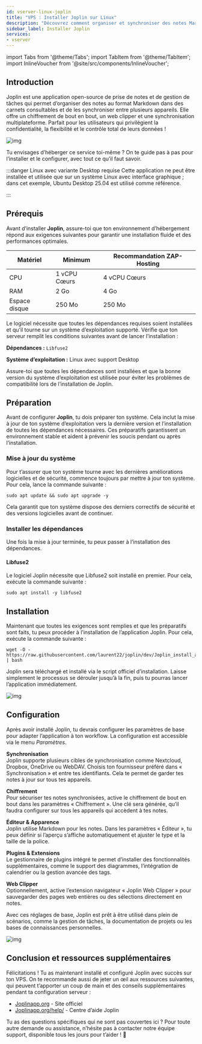```yaml
---
id: vserver-linux-joplin
title: "VPS : Installer Joplin sur Linux"
description: "Découvrez comment organiser et synchroniser des notes Markdown chiffrées sur plusieurs appareils avec Joplin pour une prise de notes sécurisée et flexible → En savoir plus maintenant"
sidebar_label: Installer Joplin
services:
- vserver
---
```


import Tabs from '@theme/Tabs';
import TabItem from '@theme/TabItem';
import InlineVoucher from '@site/src/components/InlineVoucher';

## Introduction

Joplin est une application open-source de prise de notes et de gestion de tâches qui permet d’organiser des notes au format Markdown dans des carnets consultables et de les synchroniser entre plusieurs appareils. Elle offre un chiffrement de bout en bout, un web clipper et une synchronisation multiplateforme. Parfait pour les utilisateurs qui privilégient la confidentialité, la flexibilité et le contrôle total de leurs données !

![img](https://screensaver01.zap-hosting.com/index.php/s/qfo8k2RXWPFqi3g/preview)

Tu envisages d’héberger ce service toi-même ? On te guide pas à pas pour l’installer et le configurer, avec tout ce qu’il faut savoir.

:::danger Linux avec variante Desktop requise
Cette application ne peut être installée et utilisée que sur un système Linux avec interface graphique ; dans cet exemple, Ubuntu Desktop 25.04 est utilisé comme référence.

:::

<InlineVoucher />



## Prérequis

Avant d’installer **Joplin**, assure-toi que ton environnement d’hébergement répond aux exigences suivantes pour garantir une installation fluide et des performances optimales.

| Matériel | Minimum | Recommandation ZAP-Hosting |
| ---------- | ------------ | -------------------------- |
| CPU | 1 vCPU Cœurs | 4 vCPU Cœurs |
| RAM | 2 Go | 4 Go |
| Espace disque | 250 Mo | 250 Mo |

Le logiciel nécessite que toutes les dépendances requises soient installées et qu’il tourne sur un système d’exploitation supporté. Vérifie que ton serveur remplit les conditions suivantes avant de lancer l’installation :

**Dépendances :** `Libfuse2`

**Système d’exploitation :** Linux avec support Desktop

Assure-toi que toutes les dépendances sont installées et que la bonne version du système d’exploitation est utilisée pour éviter les problèmes de compatibilité lors de l’installation de Joplin.



## Préparation

Avant de configurer **Joplin**, tu dois préparer ton système. Cela inclut la mise à jour de ton système d’exploitation vers la dernière version et l’installation de toutes les dépendances nécessaires. Ces préparatifs garantissent un environnement stable et aident à prévenir les soucis pendant ou après l’installation.


### Mise à jour du système
Pour t’assurer que ton système tourne avec les dernières améliorations logicielles et de sécurité, commence toujours par mettre à jour ton système. Pour cela, lance la commande suivante :

```
sudo apt update && sudo apt upgrade -y
```
Cela garantit que ton système dispose des derniers correctifs de sécurité et des versions logicielles avant de continuer.

### Installer les dépendances
Une fois la mise à jour terminée, tu peux passer à l’installation des dépendances.

#### Libfuse2
Le logiciel Joplin nécessite que Libfuse2 soit installé en premier. Pour cela, exécute la commande suivante : 
```
sudo apt install -y libfuse2
```




## Installation
Maintenant que toutes les exigences sont remplies et que les préparatifs sont faits, tu peux procéder à l’installation de l’application Joplin. Pour cela, exécute la commande suivante :

```
wget -O - https://raw.githubusercontent.com/laurent22/joplin/dev/Joplin_install_and_update.sh | bash
```

Joplin sera téléchargé et installé via le script officiel d’installation. Laisse simplement le processus se dérouler jusqu’à la fin, puis tu pourras lancer l’application immédiatement.



![img](https://screensaver01.zap-hosting.com/index.php/s/Af9xjkqz7TSr4sZ/preview)



## Configuration

Après avoir installé Joplin, tu devrais configurer les paramètres de base pour adapter l’application à ton workflow. La configuration est accessible via le menu *Paramètres*.

**Synchronisation**  
Joplin supporte plusieurs cibles de synchronisation comme Nextcloud, Dropbox, OneDrive ou WebDAV. Choisis ton fournisseur préféré dans « Synchronisation » et entre tes identifiants. Cela te permet de garder tes notes à jour sur tous tes appareils.

**Chiffrement**  
Pour sécuriser tes notes synchronisées, active le chiffrement de bout en bout dans les paramètres « Chiffrement ». Une clé sera générée, qu’il faudra configurer sur tous les appareils qui accèdent à tes notes.

**Éditeur & Apparence**  
Joplin utilise Markdown pour les notes. Dans les paramètres « Éditeur », tu peux définir si l’aperçu s’affiche automatiquement et ajuster le type et la taille de la police.

**Plugins & Extensions**  
Le gestionnaire de plugins intégré te permet d’installer des fonctionnalités supplémentaires, comme le support des diagrammes, l’intégration de calendrier ou la gestion avancée des tags.

**Web Clipper**  
Optionnellement, active l’extension navigateur « Joplin Web Clipper » pour sauvegarder des pages web entières ou des sélections directement en notes.

Avec ces réglages de base, Joplin est prêt à être utilisé dans plein de scénarios, comme la gestion de tâches, la documentation de projets ou les bases de connaissances personnelles.



![img](https://screensaver01.zap-hosting.com/index.php/s/FyjyeF3EcRFe2qf/preview)




## Conclusion et ressources supplémentaires

Félicitations ! Tu as maintenant installé et configuré Joplin avec succès sur ton VPS. On te recommande aussi de jeter un œil aux ressources suivantes, qui peuvent t’apporter un coup de main et des conseils supplémentaires pendant ta configuration serveur :

- [Joplinapp.org](https://joplin.org/) - Site officiel  
- [Joplinapp.org/help/](https://joplinapp.org/help/) - Centre d’aide Joplin

Tu as des questions spécifiques qui ne sont pas couvertes ici ? Pour toute autre demande ou assistance, n’hésite pas à contacter notre équipe support, disponible tous les jours pour t’aider ! 🙂



<InlineVoucher />